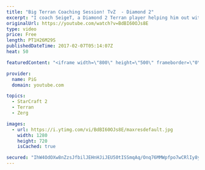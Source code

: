 ```yaml
---
title: "Big Terran Coaching Session! TvZ  - Diamond 2"
excerpt: "I coach SeigeT, a Diamond 2 Terran player helping him out with his 2-1-1 double medivac opening in TvZ -- Watch live at https://www.twitch.tv/x5_pig"
originalUrl: https://youtube.com/watch?v=BdBI60OJs8E
type: video
price: Free
length: PT1H26M29S
publishedDateTime: 2017-02-07T05:14:07Z
heat: 50

featuredContent: "<iframe width=\"800\" height=\"500\" frameborder=\"0\" src=\"https://www.youtube.com/embed/BdBI60OJs8E\" allow=\"accelerometer; autoplay; encrypted-media; gyroscope; picture-in-picture\" allowfullscreen></iframe>"

provider:
  name: PiG
  domain: youtube.com

topics:
  - StarCraft 2
  - Terran
  - Zerg

images:
  - url: https://i.ytimg.com/vi/BdBI60OJs8E/maxresdefault.jpg
    width: 1280
    height: 720
    isCached: true

secured: "IhW4OdOXw8nZzsJfbilJEHnHJiJEU50tISSmqAq/Onq76MMWpfpo7wCRlIy8y+UdCytt/r//Kjm1lj7ZmuhwngPEa63rcgBfSS+5gWCdZESpikDjmf3PlzLBUKj/KLM+tg/C2iEPW4E4D+fEXBFc4Z4kwBjwfwHHtzxe9bnCBPNRzq9semQnxYMRx3Ctdp4cnWIsMHcpFx1AZWTQdByDCfWK5YDbOfvdjoXDOM3CXB549MZ+nyHcy0vJwAKi3FNPLrj3S5nXb9pfQ9JbjMiHhpqyIEEq1919yLV+LG/GkbbwweT+7n2jKbfGtkL61dhGt1BiqyBGUz9iNcMtDyAUxfaH5J4VOo3zZvX5Mk0tGZWlrjoydQ2EO9ABZyoQE1yS8swK15gqbDWZazg4SUVhGPE+md6E5tWMpfDqPrT2R/s=;owmHYx+KJjUcRgpEGddxTw=="
---
```



